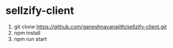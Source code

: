 # sellzify-client

1. git clone https://github.com/ganeshnayanajith/sellzify-client.git
2. npm install
3. npm run start
